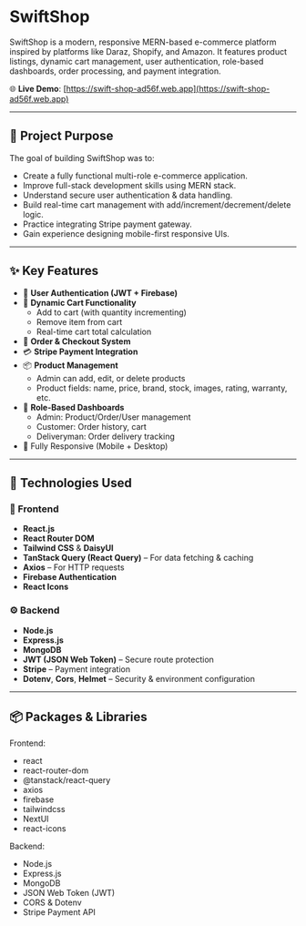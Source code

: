 # SwiftShop


SwiftShop is a modern, responsive MERN-based e-commerce platform inspired by platforms like Daraz, Shopify, and Amazon. It features product listings, dynamic cart management, user authentication, role-based dashboards, order processing, and payment integration.


🌐 **Live Demo**: [https://swift-shop-ad56f.web.app](https://swift-shop-ad56f.web.app)



---

## 🎯 Project Purpose

The goal of building SwiftShop was to:

- Create a fully functional multi-role e-commerce application.
- Improve full-stack development skills using MERN stack.
- Understand secure user authentication & data handling.
- Build real-time cart management with add/increment/decrement/delete logic.
- Practice integrating Stripe payment gateway.
- Gain experience designing mobile-first responsive UIs.

---



## ✨ Key Features

- 👤 **User Authentication (JWT + Firebase)**
- 🛒 **Dynamic Cart Functionality**
  - Add to cart (with quantity incrementing)
  - Remove item from cart
  - Real-time cart total calculation
- 🧾 **Order & Checkout System**
- 💳 **Stripe Payment Integration**
- 📦 **Product Management**
  - Admin can add, edit, or delete products
  - Product fields: name, price, brand, stock, images, rating, warranty, etc.
- 🔐 **Role-Based Dashboards**
  - Admin: Product/Order/User management
  - Customer: Order history, cart
  - Deliveryman: Order delivery tracking
- 📱 Fully Responsive (Mobile + Desktop)



---

## 🧰 Technologies Used

### 🚀 Frontend

- **React.js**
- **React Router DOM**
- **Tailwind CSS** & **DaisyUI**
- **TanStack Query (React Query)** – For data fetching & caching
- **Axios** – For HTTP requests
- **Firebase Authentication**
- **React Icons**

### ⚙️ Backend

- **Node.js**
- **Express.js**
- **MongoDB**
- **JWT (JSON Web Token)** – Secure route protection
- **Stripe** – Payment integration
- **Dotenv**, **Cors**, **Helmet** – Security & environment configuration

---

## 📦 Packages & Libraries

Frontend:
- react
- react-router-dom
- @tanstack/react-query
- axios
- firebase
- tailwindcss
- NextUI
- react-icons

Backend:
- Node.js
- Express.js
- MongoDB
- JSON Web Token (JWT)
- CORS & Dotenv
- Stripe Payment API

